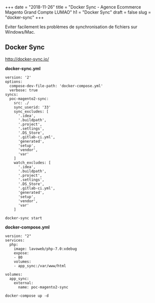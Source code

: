 +++
date = "2018-11-26"
title = "Docker Sync - Agence Ecommerce Magento Grand Compte LUMAO"
h1 = "Docker Sync"
draft = false
slug = "docker-sync"
+++

Eviter facilement les problèmes de synchronisation de fichiers sur Windows/Mac.

## Docker Sync

http://docker-sync.io/

__docker-sync.yml__
```
version: '2'
options:
  compose-dev-file-path: 'docker-compose.yml'
  verbose: true
syncs:
  poc-magento2-sync:
    src: ./
    sync_userid: '33'
    sync_excludes: [
      '.idea',
      '.buildpath',
      '.project',
      '.settings',
      '.DS_Store',
      '.gitlab-ci.yml',
      'generated',
      'setup',
      'vendor',
      'var'
    ]
    watch_excludes: [
      '.idea',
      '.buildpath',
      '.project',
      '.settings',
      '.DS_Store',
      '.gitlab-ci.yml',
      'generated',
      'setup',
      'vendor',
      'var'
    ]
```

```
docker-sync start
```
__docker-compose.yml__
```
version: "2"
services:
  php:
    image: lavoweb/php-7.0:xdebug
    expose:
    - 80
    volumes:
    - app_sync:/var/www/html

volumes:
  app_sync:
    external:
      name: poc-magento2-sync

```

```
docker-compose up -d
```
